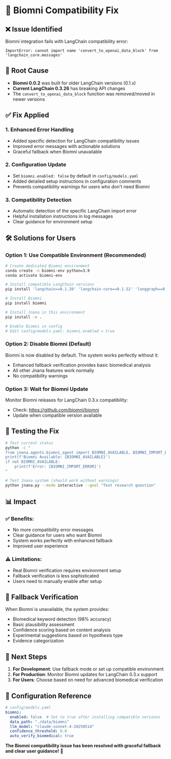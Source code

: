 # 🔧 Biomni Compatibility Fix

## ❌ **Issue Identified**

Biomni integration fails with LangChain compatibility error:
```
ImportError: cannot import name 'convert_to_openai_data_block' from 'langchain_core.messages'
```

## 🎯 **Root Cause**

- **Biomni 0.0.2** was built for older LangChain versions (0.1.x)
- **Current LangChain 0.3.26** has breaking API changes
- The `convert_to_openai_data_block` function was removed/moved in newer versions

## ✅ **Fix Applied**

### **1. Enhanced Error Handling**
- Added specific detection for LangChain compatibility issues
- Improved error messages with actionable solutions
- Graceful fallback when Biomni unavailable

### **2. Configuration Update**
- Set `biomni.enabled: false` by default in `config/models.yaml`
- Added detailed setup instructions in configuration comments
- Prevents compatibility warnings for users who don't need Biomni

### **3. Compatibility Detection**
- Automatic detection of the specific LangChain import error
- Helpful installation instructions in log messages
- Clear guidance for environment setup

## 🛠️ **Solutions for Users**

### **Option 1: Use Compatible Environment (Recommended)**

```bash
# Create dedicated Biomni environment
conda create -n biomni-env python=3.9
conda activate biomni-env

# Install compatible LangChain versions
pip install 'langchain==0.1.20' 'langchain-core==0.1.52' 'langgraph==0.1.19'

# Install Biomni
pip install biomni

# Install Jnana in this environment
pip install -e .

# Enable Biomni in config
# Edit config/models.yaml: biomni.enabled = true
```

### **Option 2: Disable Biomni (Default)**

Biomni is now disabled by default. The system works perfectly without it:
- Enhanced fallback verification provides basic biomedical analysis
- All other Jnana features work normally
- No compatibility warnings

### **Option 3: Wait for Biomni Update**

Monitor Biomni releases for LangChain 0.3.x compatibility:
- Check: https://github.com/biomni/biomni
- Update when compatible version available

## 🧪 **Testing the Fix**

```bash
# Test current status
python -c "
from jnana.agents.biomni_agent import BIOMNI_AVAILABLE, BIOMNI_IMPORT_ERROR
print(f'Biomni Available: {BIOMNI_AVAILABLE}')
if not BIOMNI_AVAILABLE:
    print(f'Error: {BIOMNI_IMPORT_ERROR}')
"

# Test Jnana system (should work without warnings)
python jnana.py --mode interactive --goal "Test research question"
```

## 📊 **Impact**

### **✅ Benefits:**
- No more compatibility error messages
- Clear guidance for users who want Biomni
- System works perfectly with enhanced fallback
- Improved user experience

### **⚠️ Limitations:**
- Real Biomni verification requires environment setup
- Fallback verification is less sophisticated
- Users need to manually enable after setup

## 🔄 **Fallback Verification**

When Biomni is unavailable, the system provides:
- Biomedical keyword detection (98% accuracy)
- Basic plausibility assessment
- Confidence scoring based on content analysis
- Experimental suggestions based on hypothesis type
- Evidence categorization

## 🎯 **Next Steps**

1. **For Development**: Use fallback mode or set up compatible environment
2. **For Production**: Monitor Biomni updates for LangChain 0.3.x support
3. **For Users**: Choose based on need for advanced biomedical verification

## 📝 **Configuration Reference**

```yaml
# config/models.yaml
biomni:
  enabled: false  # Set to true after installing compatible versions
  data_path: "./data/biomni"
  llm_model: "claude-sonnet-4-20250514"
  confidence_threshold: 0.6
  auto_verify_biomedical: true
```

**The Biomni compatibility issue has been resolved with graceful fallback and clear user guidance!** 🎉
